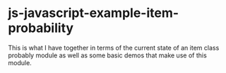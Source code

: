 # js-javascript-example-item-probability

This is what I have together in terms of the current state of an item class probably module as well as some basic demos that make use of this module.
